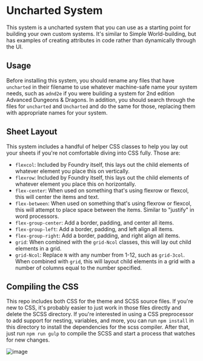 # Uncharted System

This system is a uncharted system that you can use as a starting point for building your own custom systems. It's similar to Simple World-building, but has examples of creating attributes in code rather than dynamically through the UI.

## Usage

Before installing this system, you should rename any files that have `uncharted` in their filename to use whatever machine-safe name your system needs, such as `adnd2e` if you were building a system for 2nd edition Advanced Dungeons & Dragons. In addition, you should search through the files for `uncharted` and `Uncharted` and do the same for those, replacing them with appropriate names for your system.

## Sheet Layout

This system includes a handful of helper CSS classes to help you lay out your sheets if you're not comfortable diving into CSS fully. Those are:

* `flexcol`: Included by Foundry itself, this lays out the child elements of whatever element you place this on vertically.
* `flexrow`: Included by Foundry itself, this lays out the child elements of whatever element you place this on horizontally.
* `flex-center`: When used on something that's using flexrow or flexcol, this will center the items and text.
* `flex-between`: When used on something that's using flexrow or flexcol, this will attempt to place space between the items. Similar to "justify" in word processors.
* `flex-group-center`: Add a border, padding, and center all items.
* `flex-group-left`: Add a border, padding, and left align all items.
* `flex-group-right`: Add a border, padding, and right align all items.
* `grid`: When combined with the `grid-Ncol` classes, this will lay out child elements in a grid.
* `grid-Ncol`: Replace `N` with any number from 1-12, such as `grid-3col`. When combined with `grid`, this will layout child elements in a grid with a number of columns equal to the number specified.

## Compiling the CSS

This repo includes both CSS for the theme and SCSS source files. If you're new to CSS, it's probably easier to just work in those files directly and delete the SCSS directory. If you're interested in using a CSS preprocessor to add support for nesting, variables, and more, you can run `npm install` in this directory to install the dependencies for the scss compiler. After that, just run `npm run gulp` to compile the SCSS and start a process that watches for new changes.

![image](http://mattsmith.in/images/uncharted.png)

